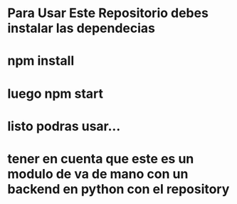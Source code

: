 # Para Usar Este Repositorio debes instalar las dependecias

# npm install

# luego npm start

# listo podras usar...

# tener en cuenta que este es un modulo de va de mano con un backend en python con el repository
# 